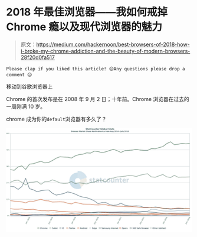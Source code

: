 # 2018 年最佳浏览器——我如何戒掉 Chrome 瘾以及现代浏览器的魅力

> 原文：<https://medium.com/hackernoon/best-browsers-of-2018-how-i-broke-my-chrome-addiction-and-the-beauty-of-modern-browsers-28f20d0fa517>

```
Please clap if you liked this article! 😊Any questions please drop a comment 😊
```

移动到谷歌浏览器上

Chrome 的首次发布是在 2008 年 9 月 2 日；十年前。Chrome 浏览器在过去的一周刚满 10 岁。

chrome 成为你的`default`浏览器有多久了？

![](img/0d45dcded7aa5e84d0cd83d91636ecfd.png)